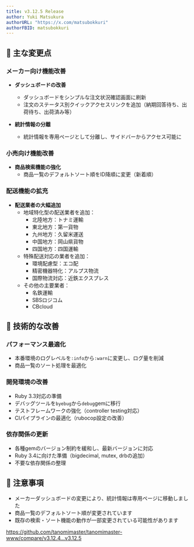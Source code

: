 ```yaml
---
title: v3.12.5 Release
author: Yuki Matsukura
authorURL: "https://x.com/matsubokkuri"
authorFBID: matsubokkuri
---
```



## 🎯 主な変更点

### メーカー向け機能改善

- **ダッシュボードの改善**
  - ダッシュボードをシンプルな注文状況確認画面に刷新
  - 注文のステータス別クイックアクセスリンクを追加（納期回答待ち、出荷待ち、出荷済み等）

- **統計情報の分離**
  - 統計情報を専用ページとして分離し、サイドバーからアクセス可能に

### 小売向け機能改善

- **商品検索機能の強化**
  - 商品一覧のデフォルトソート順をID降順に変更（新着順）

### 配送機能の拡充

- **配送業者の大幅追加**
  - 地域特化型の配送業者を追加：
    - 北陸地方：トナミ運輸
    - 東北地方：第一貨物
    - 九州地方：久留米運送
    - 中国地方：岡山県貨物
    - 四国地方：四国運輸
  - 特殊配送対応の業者を追加：
    - 環境配慮型：エコ配
    - 精密機器特化：アルプス物流
    - 国際物流対応：近鉄エクスプレス
  - その他の主要業者：
    - 名鉄運輸
    - SBSロジコム
    - CBcloud

## 🔧 技術的な改善

### パフォーマンス最適化
- 本番環境のログレベルを`:info`から`:warn`に変更し、ログ量を削減
- 商品一覧のソート処理を最適化

### 開発環境の改善
- Ruby 3.3対応の準備
- デバッグツールを`byebug`から`debug`gemに移行
- テストフレームワークの強化（controller testing対応）
- CIパイプラインの最適化（rubocop設定の改善）

### 依存関係の更新
- 各種gemのバージョン制約を緩和し、最新バージョンに対応
- Ruby 3.4に向けた準備（bigdecimal, mutex, drbの追加）
- 不要な依存関係の整理

## 📝 注意事項

- メーカーダッシュボードの変更により、統計情報は専用ページに移動しました
- 商品一覧のデフォルトソート順が変更されています
- 既存の検索・ソート機能の動作が一部変更されている可能性があります

https://github.com/tanomimaster/tanomimaster-www/compare/v3.12.4...v3.12.5

